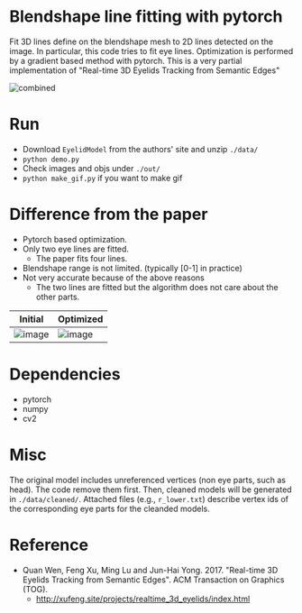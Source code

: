 # Blendshape line fitting with pytorch
Fit 3D lines define on the blendshape mesh to 2D lines detected on the image.
In particular, this code tries to fit eye lines.
Optimization is performed by a gradient based method with pytorch.
This is a very partial implementation of "Real-time 3D Eyelids Tracking from Semantic Edges"

![combined](https://user-images.githubusercontent.com/1129855/150648048-029a5f3f-3871-4507-b1e3-4a9ae4540f29.gif)


# Run
- Download `EyelidModel` from the authors' site and unzip `./data/`
- `python demo.py`
- Check images and objs under `./out/`
- `python make_gif.py` if you want to make gif

# Difference from the paper
- Pytorch based optimization.
- Only two eye lines are fitted.
  - The paper fits four lines.
- Blendshape range is not limited. (typically [0-1] in practice)
- Not very accurate because of the above reasons
  - The two lines are fitted but the algorithm does not care about the other parts.

|Initial|Optimized|
|---|---|
|![image](https://user-images.githubusercontent.com/1129855/150648453-63dd31c1-024f-46ea-9cdb-04b82be18849.png)|![image](https://user-images.githubusercontent.com/1129855/150648465-2670ad1f-a81b-42d4-a056-9473995cdae4.png)|


# Dependencies
- pytorch
- numpy
- cv2

# Misc
The original model includes unreferenced vertices (non eye parts, such as head). The code remove them first. Then, cleaned models will be generated in `./data/cleaned/`. Attached files (e.g., `r_lower.txt`) describe vertex ids of the corresponding eye parts for the cleanded models.

# Reference
- Quan Wen, Feng Xu, Ming Lu and Jun-Hai Yong. 2017. "Real-time 3D Eyelids Tracking from Semantic Edges". ACM Transaction on Graphics (TOG).
  - http://xufeng.site/projects/realtime_3d_eyelids/index.html


